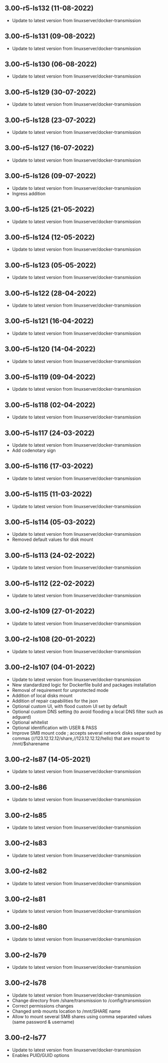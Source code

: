 
## 3.00-r5-ls132 (11-08-2022)
- Update to latest version from linuxserver/docker-transmission

## 3.00-r5-ls131 (09-08-2022)
- Update to latest version from linuxserver/docker-transmission

## 3.00-r5-ls130 (06-08-2022)
- Update to latest version from linuxserver/docker-transmission

## 3.00-r5-ls129 (30-07-2022)
- Update to latest version from linuxserver/docker-transmission

## 3.00-r5-ls128 (23-07-2022)
- Update to latest version from linuxserver/docker-transmission

## 3.00-r5-ls127 (16-07-2022)
- Update to latest version from linuxserver/docker-transmission

## 3.00-r5-ls126 (09-07-2022)
- Update to latest version from linuxserver/docker-transmission
- Ingress addition

## 3.00-r5-ls125 (21-05-2022)
- Update to latest version from linuxserver/docker-transmission

## 3.00-r5-ls124 (12-05-2022)
- Update to latest version from linuxserver/docker-transmission

## 3.00-r5-ls123 (05-05-2022)
- Update to latest version from linuxserver/docker-transmission

## 3.00-r5-ls122 (28-04-2022)
- Update to latest version from linuxserver/docker-transmission

## 3.00-r5-ls121 (16-04-2022)
- Update to latest version from linuxserver/docker-transmission

## 3.00-r5-ls120 (14-04-2022)
- Update to latest version from linuxserver/docker-transmission

## 3.00-r5-ls119 (09-04-2022)
- Update to latest version from linuxserver/docker-transmission

## 3.00-r5-ls118 (02-04-2022)
- Update to latest version from linuxserver/docker-transmission

## 3.00-r5-ls117 (24-03-2022)
- Update to latest version from linuxserver/docker-transmission
- Add codenotary sign

## 3.00-r5-ls116 (17-03-2022)

- Update to latest version from linuxserver/docker-transmission

## 3.00-r5-ls115 (11-03-2022)

- Update to latest version from linuxserver/docker-transmission

## 3.00-r5-ls114 (05-03-2022)

- Update to latest version from linuxserver/docker-transmission
- Removed default values for disk mount

## 3.00-r5-ls113 (24-02-2022)

- Update to latest version from linuxserver/docker-transmission

## 3.00-r5-ls112 (22-02-2022)

- Update to latest version from linuxserver/docker-transmission

## 3.00-r2-ls109 (27-01-2022)

- Update to latest version from linuxserver/docker-transmission

## 3.00-r2-ls108 (20-01-2022)

- Update to latest version from linuxserver/docker-transmission

## 3.00-r2-ls107 (04-01-2022)

- Update to latest version from linuxserver/docker-transmission
- New standardized logic for Dockerfile build and packages installation
- Removal of requirement for unprotected mode
- Addition of local disks mount
- Addition of repair capabilities for the json
- Optional custom UI, with flood custom UI set by default
- Optional custom DNS setting (to avoid flooding a local DNS filter such as adguard)
- Optional whitelist
- Optional identification with USER & PASS
- Improve SMB mount code ; accepts several network disks separated by commas (//123.12.12.12/share,//123.12.12.12/hello) that are mount to /mnt/$sharename

## 3.00-r2-ls87 (14-05-2021)

- Update to latest version from linuxserver/docker-transmission

## 3.00-r2-ls86

- Update to latest version from linuxserver/docker-transmission

## 3.00-r2-ls85

- Update to latest version from linuxserver/docker-transmission

## 3.00-r2-ls83

- Update to latest version from linuxserver/docker-transmission

## 3.00-r2-ls82

- Update to latest version from linuxserver/docker-transmission

## 3.00-r2-ls81

- Update to latest version from linuxserver/docker-transmission

## 3.00-r2-ls80

- Update to latest version from linuxserver/docker-transmission

## 3.00-r2-ls79

- Update to latest version from linuxserver/docker-transmission

## 3.00-r2-ls78

- Update to latest version from linuxserver/docker-transmission
- Change directory from /share/transmission to /config/transmission
- Correct permissions changes
- Changed smb mounts location to /mnt/SHARE name
- Allow to mount several SMB shares using comma separated values (same password & username)

## 3.00-r2-ls77

- Update to latest version from linuxserver/docker-transmission
- Enables PUID/GUID options
